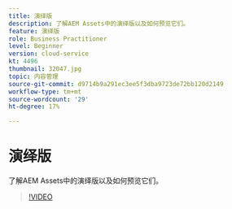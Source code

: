 ```yaml
---
title: 演绎版
description: 了解AEM Assets中的演绎版以及如何预览它们。
feature: 演绎版
role: Business Practitioner
level: Beginner
version: cloud-service
kt: 4496
thumbnail: 32047.jpg
topic: 内容管理
source-git-commit: d9714b9a291ec3ee5f3dba9723de72bb120d2149
workflow-type: tm+mt
source-wordcount: '29'
ht-degree: 17%

---
```



# 演绎版

了解AEM Assets中的演绎版以及如何预览它们。

>[!VIDEO](https://video.tv.adobe.com/v/32047/?quality=12&learn=on&hidetitle=true)